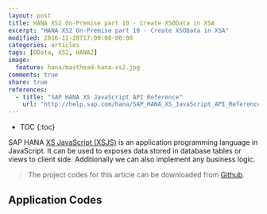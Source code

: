```yaml
---
layout: post
title: HANA XS2 On-Premise part 10 - Create XSOData in XSA
excerpt: "HANA XS2 On-Premise part 10 - Create XSOData in XSA"
modified: 2016-11-28T17:00:00-00:00
categories: articles
tags: [OData, XS2, HANA2]
image:
  feature: hana/masthead-hana-xs2.jpg
comments: true
share: true
references:
  - title: "SAP HANA XS JavaScript API Reference"
    url: "http://help.sap.com/hana/SAP_HANA_XS_JavaScript_API_Reference_en/"
---
```


* TOC
{:toc}

SAP HANA [XS JavaScript (XSJS)][xsjs] is an application programming language in JavaScript. It can be used to exposes data stored in database tables or views to client side. Additionally we can also implement any business logic.

> The project codes for this article can be downloaded from [Github][github-project].

## Application Codes


[github-project]:https://github.com/anypossiblew/hana-xs2-samples/tree/xsjs

[xsjs]:http://help.sap.com/hana/SAP_HANA_XS_JavaScript_Reference_en.pdf
[cf-environment-variable]:http://docs.cloudfoundry.org/devguide/deploy-apps/environment-variable.html
[sap-xsjs]:/references/sap-github-xs2-xsjs-readme/
